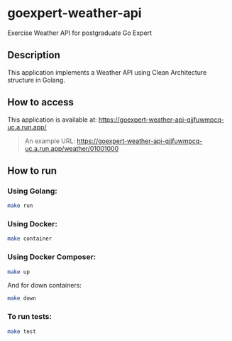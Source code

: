 # goexpert-weather-api
Exercise Weather API for postgraduate Go Expert

## Description

This application implements a Weather API using Clean Architecture structure in Golang.

## How to access

This application is available at: https://goexpert-weather-api-qjjfuwmpcq-uc.a.run.app/

> An example URL: https://goexpert-weather-api-qjjfuwmpcq-uc.a.run.app/weather/01001000

## How to run

### Using Golang:
```bash
make run
```

### Using Docker:
```bash
make container
```

### Using Docker Composer:
```bash
make up
```
And for down containers:
```bash
make down
```

### To run tests:
```bash
make test
```

